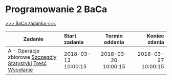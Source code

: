 # Programowanie 2 BaCa

[>>> BaCa zadanka <<<](https://p2.ii.uj.edu.pl/#ProblemsPanel)

| Zadanie | Start zadania | Termin oddania | Koniec zdania |
|---|:---|:---:|---:|
| A - Operacje zbiorowe [Szczegóły](https://p2.ii.uj.edu.pl/#ProblemDescription/1) [Statystyki](https://p2.ii.uj.edu.pl/#ProblemStatistics/1) [Treść](https://p2.ii.uj.edu.pl/#ProblemContent/1) [Wysyłanie](https://p2.ii.uj.edu.pl/#SendSubmit/1) | 2018-03-13 10:00:15 | 2018-03-20 10:00:15 | 2018-03-27 10:00:15 |

